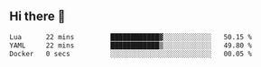 ## Hi there 👋
<!--START_SECTION:waka-->

```txt
Lua      22 mins         ████████████▓░░░░░░░░░░░░   50.15 %
YAML     22 mins         ████████████▒░░░░░░░░░░░░   49.80 %
Docker   0 secs          ░░░░░░░░░░░░░░░░░░░░░░░░░   00.05 %
```

<!--END_SECTION:waka-->
